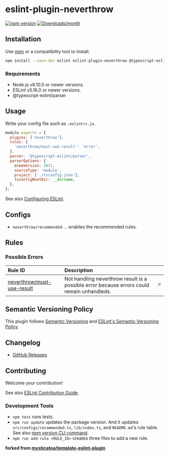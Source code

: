 # eslint-plugin-neverthrow

[![npm version](https://img.shields.io/npm/v/eslint-plugin-neverthrow.svg)](https://www.npmjs.com/package/eslint-plugin-neverthrow)
[![Downloads/month](https://img.shields.io/npm/dm/eslint-plugin-neverthrow.svg)](http://www.npmtrends.com/eslint-plugin-neverthrow)

## Installation

Use [npm](https://www.npmjs.com/) or a compatibility tool to install.

```bash
npm install --save-dev eslint eslint-plugin-neverthrow @typescript-eslint/parser
```

### Requirements

- Node.js v8.10.0 or newer versions.
- ESLint v5.16.0 or newer versions.
- @typescript-eslint/parser

## Usage

Write your config file such as `.eslintrc.js`.

```js
module.exports = {
  plugins: ['neverthrow'],
  rules: {
    'neverthrow/must-use-result': 'error',
  },
  parser: '@typescript-eslint/parser',
  parserOptions: {
    ecmaVersion: 2021,
    sourceType: 'module',
    project: ['./tsconfig.json'],
    tsconfigRootDir: __dirname,
  },
};
```

See also [Configuring ESLint](https://eslint.org/docs/user-guide/configuring).

## Configs

- `neverthrow/recommended` ... enables the recommended rules.

## Rules

<!--RULE_TABLE_BEGIN-->

### Possible Errors

| Rule ID                                                       | Description                                                                                |     |
| :------------------------------------------------------------ | :----------------------------------------------------------------------------------------- | :-: |
| [neverthrow/must-use-result](./docs/rules/must-use-result.md) | Not handling neverthrow result is a possible error because errors could remain unhandleds. | ⭐️ |

<!--RULE_TABLE_END-->

## Semantic Versioning Policy

This plugin follows [Semantic Versioning](http://semver.org/) and [ESLint's Semantic Versioning Policy](https://github.com/eslint/eslint#semantic-versioning-policy).

## Changelog

- [GitHub Releases](https://github.com/mdbetancourt/eslint-plugin-neverthrow/releases)

## Contributing

Welcome your contribution!

See also [ESLint Contribution Guide](https://eslint.org/docs/developer-guide/contributing/).

### Development Tools

- `npm test` runs tests.
- `npm run update` updates the package version. And it updates `src/configs/recommended.ts`, `lib/index.ts`, and `README.md`'s rule table. See also [npm version CLI command](https://docs.npmjs.com/cli/version).
- `npm run add-rule <RULE_ID>` creates three files to add a new rule.

**forked from [mysticatea/template-eslint-plugin](https://github.com/mysticatea/template-eslint-plugin)**
